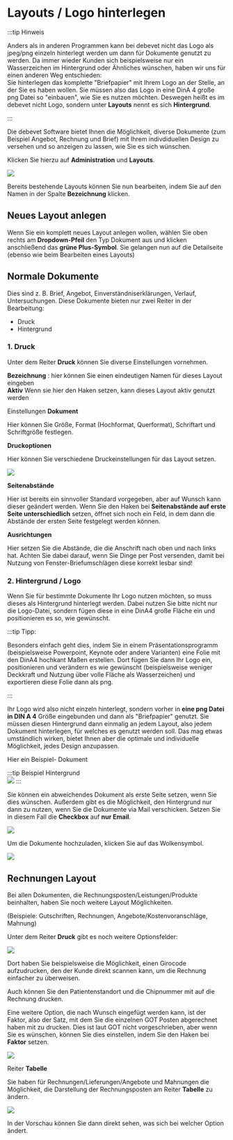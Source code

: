 # Layouts / Logo hinterlegen

:::tip Hinweis 

Anders als in anderen Programmen kann bei debevet nicht das Logo als jpeg/png einzeln hinterlegt werden um dann für Dokumente 
genutzt zu werden. Da immer wieder Kunden sich beispielsweise nur ein Wasserzeichen im Hintergrund oder Ähnliches wünschen, haben wir uns für 
einen anderen Weg entschieden:   
Sie hinterlegen das komplette "Briefpapier" mit Ihrem Logo an der Stelle, an der Sie es haben wollen. 
Sie müssen also das Logo in eine DinA 4 große png Datei so "einbauen", wie Sie es nutzen möchten. Deswegen heißt es im debevet nicht Logo,
sondern unter **Layouts** nennt es sich **Hintergrund**.

::: 


Die debevet Software bietet Ihnen die Möglichkeit, diverse Dokumente (zum Beispiel Angebot, Rechnung und Brief) mit
Ihrem indivdiduellen Design zu versehen und so anzeigen zu lassen, wie Sie es sich wünschen. 

Klicken Sie hierzu auf **Administration** und **Layouts**. 

![](../../static/img/Admin/layout1.png)  

Bereits bestehende Layouts können Sie nun bearbeiten, indem Sie auf den Namen in der Spalte **Bezeichnung** klicken.

## Neues Layout anlegen  

Wenn Sie ein komplett neues Layout anlegen wollen, wählen Sie oben rechts am **Dropdown-Pfeil** den Typ Dokument aus und klicken 
anschließend das **grüne Plus-Symbol**. Sie gelangen nun auf die Detailseite (ebenso wie beim Bearbeiten eines Layouts)

## Normale Dokumente

Dies sind z. B. Brief, Angebot, Einverständniserklärungen, Verlauf, Untersuchungen. Diese Dokumente bieten nur zwei Reiter 
in der Bearbeitung: 
* Druck 
* Hintergrund   

### 1. Druck

Unter dem Reiter **Druck** können Sie diverse Einstellungen vornehmen.

**Bezeichnung** : hier können Sie einen eindeutigen Namen für dieses Layout eingeben  
**Aktiv**  Wenn sie hier den Haken setzen, kann dieses Layout aktiv genutzt werden

Einstellungen **Dokument**  

Hier können Sie Größe, Format (Hochformat, Querformat), Schriftart und Schriftgröße festlegen.   

**Druckoptionen**  

Hier können Sie verschiedene Druckeinstellungen für das Layout setzen.  

![](../../static/img/Admin/layout2.png)  

**Seitenabstände**  

Hier ist bereits ein sinnvoller Standard vorgegeben, aber auf Wunsch kann dieser geändert werden. Wenn Sie den Haken bei 
**Seitenabstände auf erste Seite unterschiedlich** setzen, öffnet sich noch ein Feld, in dem dann die Abstände der ersten Seite
festgelegt werden können.  

**Ausrichtungen**  

Hier setzen Sie die Abstände, die die Anschrift nach oben und nach links hat. Achten Sie dabei darauf, wenn Sie Dinge per Post versenden,
damit bei Nutzung von Fenster-Briefumschlägen diese korrekt lesbar sind!

### 2. Hintergrund  / Logo

Wenn Sie für bestimmte Dokumente Ihr Logo nutzen möchten, so muss dieses als Hintergrund hinterlegt werden. Dabei nutzen Sie bitte nicht nur die Logo-Datei,
sondern fügen diese in eine DinA4 große Fläche ein und positionieren es so, wie gewünscht. 

:::tip Tipp:  

Besonders einfach geht dies, indem Sie in einem Präsentationsprogramm (beispielsweise Powerpoint, Keynote oder andere Varianten) eine Folie mit den DinA4 hochkant 
Maßen erstellen. Dort fügen Sie dann Ihr Logo ein, positionieren und verändern es wie gewünscht (beispielsweise weniger Deckkraft und Nutzung über volle Fläche als Wasserzeichen)
und exportieren diese Folie dann als png.  

:::

Ihr Logo wird also nicht einzeln hinterlegt, sondern vorher in **eine png Datei in DIN A 4** Größe eingebunden und dann als "Briefpapier" genutzt.
Sie müssen diesen Hintergrund dann einmalig an jedem Layout, also jedem Dokument hinterlegen, für welches es genutzt werden soll. Das mag etwas umständlich wirken, 
bietet Ihnen aber die optimale und individuelle Möglichkeit, jedes Design anzupassen.

Hier ein Beispiel- Dokument 

:::tip Beispiel Hintergrund    
![](../../static/img/Admin/Beispiel_Hintergrund_debevet_Standard.001.png)
:::

Sie können ein abweichendes Dokument als erste Seite setzen, wenn Sie dies wünschen. Außerdem gibt es die Möglichkeit, 
den Hintergrund nur dann zu nutzen, wenn Sie die Dokumente via Mail verschicken. Setzen Sie in diesem Fall die **Checkbox** auf 
**nur Email**.

![](../../static/img/Admin/layout_hintergrund.png)  

Um die Dokumente hochzuladen, klicken Sie auf das Wolkensymbol.  

![](../../static/img/Admin/layout_wolekn.png)

## Rechnungen Layout  

Bei allen Dokumenten, die Rechnungsposten/Leistungen/Produkte beinhalten, haben Sie noch weitere Layout Möglichkeiten. 

(Beispiele: Gutschriften, Rechnungen, Angebote/Kostenvoranschläge, Mahnung)

Unter dem Reiter **Druck** gibt es noch weitere Optionsfelder:  

![](../../static/img/Admin/layout_rechnung.png)  

Dort haben Sie beispielsweise die Möglichkeit, einen Girocode aufzudrucken, den der Kunde direkt scannen kann, um die
Rechnung einfacher zu überweisen. 

Auch können Sie den Patientenstandort und die Chipnummer mit auf die Rechnung drucken.  

Eine weitere Option, die nach Wunsch eingefügt werden kann, ist der Faktor, also der Satz, mit dem Sie die einzelnen GOT Posten abgerechnet haben mit 
zu drucken. Dies ist laut GOT nicht vorgeschrieben, aber wenn Sie es wünschen, können Sie dies einstellen, indem Sie den Haken bei **Faktor** setzen.  

![](../../static/img/Rechnungen/rechnungslayout_faktor.png)

Reiter **Tabelle**

Sie haben für Rechnungen/Lieferungen/Angebote und Mahnungen die Möglichkeit, die Darstellung der Rechnungsposten am Reiter 
**Tabelle** zu ändern.  

![](../../static/img/Admin/layout_tabelle.png)  

In der Vorschau können Sie dann direkt sehen, was sich bei welcher Option ändert. 


